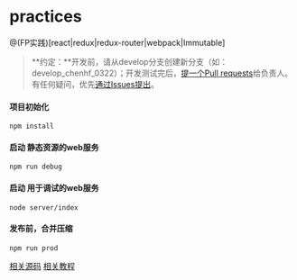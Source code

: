 # practices
@(FP实践)[react|redux|redux-router|webpack|Immutable]
> **约定：**开发前，请从develop分支创建新分支（如：develop_chenhf_0322）；开发测试完后，[提一个Pull requests](https://github.com/yy-chaok/practices/compare)给负责人。有任何疑问，优先[通过Issues提出](https://github.com/yy-chaok/practices/issues/new)。

#### 项目初始化
``` 项目初始化
npm install
```
#### 启动 静态资源的web服务
``` 项目初始化
npm run debug
```
#### 启动 用于调试的web服务
``` 项目初始化
node server/index
```
#### 发布前，合并压缩
``` 项目初始化
npm run prod
```
[相关源码](https://github.com/yinker)
[相关教程](https://github.com/tech-books)